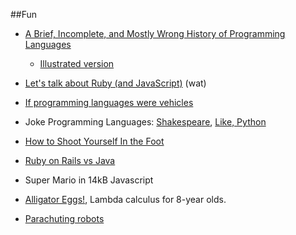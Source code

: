##Fun

-  [A Brief, Incomplete, and Mostly Wrong History of Programming Languages](http://james-iry.blogspot.com/2009/05/brief-incomplete-and-mostly-wrong.html)
	-  [Illustrated version](http://thequickword.wordpress.com/2014/02/16/james-irys-history-of-programming-languages-illustrated-with-pictures-and-large-fonts/)

-  [Let's talk about Ruby (and JavaScript)](https://www.destroyallsoftware.com/talks/wat) (wat)
-  [If programming languages were vehicles](http://crashworks.org/if_programming_languages_were_vehicles/)
-  Joke Programming Languages: [Shakespeare](http://shakespearelang.sourceforge.net/), [Like, Python](http://www.staringispolite.com/likepython/)
-  [How to Shoot Yourself In the Foot](http://www-users.cs.york.ac.uk/~susan/joke/foot.htm)
-  [Ruby on Rails vs Java](http://www.youtube.com/watch?v=PQbuyKUaKFo)
-  Super Mario in 14kB Javascript
-  [Alligator Eggs!](http://worrydream.com/AlligatorEggs/), Lambda calculus for 8-year olds.
-  [Parachuting robots](http://david-peter.de/parachuting-robots/)
